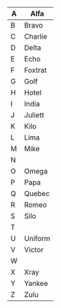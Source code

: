 
| A   | Alfa    |
| --- | ------- |
| B   | Bravo   |
| C   | Charlie |
| D   | Delta   |
| E   | Echo    |
| F   | Foxtrat |
| G   | Golf    |
| H   | Hotel   |
| I   | India   |
| J   | Juliett |
| K   | Kilo    |
| L   | Lima    |
| M   | Mike    |
| N   |         |
| O   | Omega   |
| P   | Papa    |
| Q   | Quebec  |
| R   | Romeo   |
| S   | Silo    |
| T   |         |
| U   | Uniform |
| V   | Victor  |
| W   |         |
| X   | Xray    |
| Y   | Yankee  |
| Z   | Zulu    |
